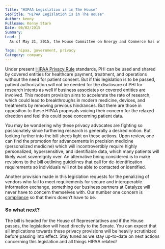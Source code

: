 ```yaml
---
Title: "HIPAA Legislation is in The House"
SeoTitle: "HIPAA Legislation is in The House"
Author: kenny
Fullname: Kenny Stark
Date: 06/02/2015
Summary: 
Lead: |
  As of May 21, 2015, the House Committee on Energy and Commerce has officially pushed forward the bill calling for the Secretary of Health and Human Services to “revise and clarify” the HIPAA Privacy Rule’s contingencies on the application and release of [PHI](https://catalyze.io/learn/what-is-protected-health-information-or-phi) (protected health information) for research purposes. Next, the legislation is on its way to meet the full House of Representatives. We wanted to use our expertise in the situation to briefly explain what this means for digital health companies.

Tags: hipaa, government, privacy
Category: company
---
```

Under present [HIPAA Privacy Rule](https://catalyze.io/learn/the-hipaa-privacy-rule) standards, PHI can be used and shared by covered entities for healthcare payment, treatment, and operations without the need for patient consent. But if this legislation is to be passed, patient authorization will not be needed for the disclosure of PHI for research intents as well if business associates or covered entities are involved. This modern provision aims to accelerate the rate of research, which could lead to breakthroughs in modern medicine, devices, and treatments by removing previous hindrances. But there are those in opposition to these HIPAA proposals voicing their concern for the relaxed direction and feel this could pose concerning patient data. 

You may be wondering why these privacy advocates are fighting so passionately since furthering research is generally a desired notion. But looking further into the bill sheds light on these actions. Upon review, one can find the promotion for advancements in precision medicine (personalized medicine) which will incontrovertibly require highly personalized, hypersensitive, and identifiable data, which many patients will likely want sovereignty over.  An alternative being considered is to make revisions to the bill outlining guidelines that call for de-identification requirements so individuals will not be able to contacted or identified.

Another provision made in this legislation requests for the penalizing of vendors who fail to meet requirements for secure and interoperable information exchange, something our business partners at Catalyze will never have to concern themselves with. Our number one concern is [compliance](https://catalyze.io/compliance) so that theirs doesn’t have to be. 

### So what next?

The bill is headed for the House of Representatives and if the House passes, the legislation will head directly to the Senate. You can expect that all implications towards these privacy provisions will be heavily scrutinized before passing into effect. Stay tuned as we stay up-to-date on next actions concerning this legislation and all things HIPAA related!
